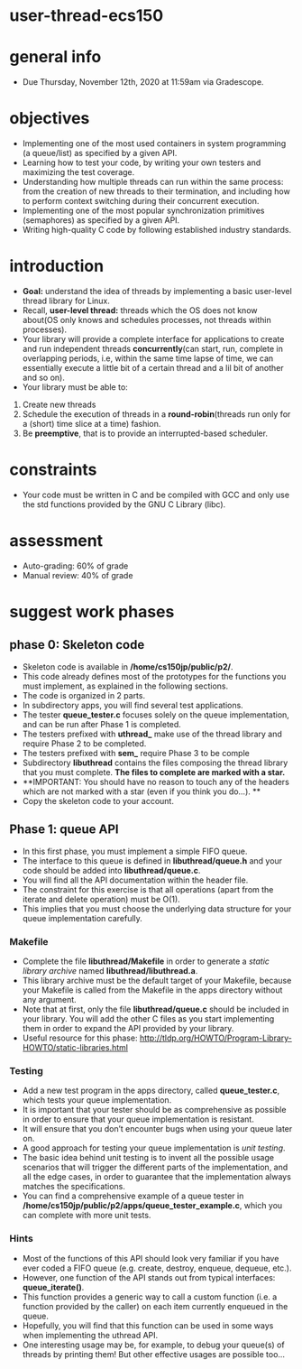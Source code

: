# user-thread-ecs150

# general info 
- Due Thursday, November 12th, 2020 at 11:59am via Gradescope.

# objectives 
- Implementing one of the most used containers in system programming (a
  queue/list) as specified by a given API.
- Learning how to test your code, by writing your own testers and maximizing the
  test coverage.
- Understanding how multiple threads can run within the same process: from the
  creation of new threads to their termination, and including how to perform
  context switching during their concurrent execution.
- Implementing one of the most popular synchronization primitives (semaphores)
  as specified by a given API.
- Writing high-quality C code by following established industry standards.

# introduction 
- **Goal:** understand the idea of threads by implementing a basic user-level
  thread library for Linux.
- Recall, **user-level thread:** threads which the OS does not know about(OS
  only knows and schedules processes, not threads within processes).
- Your library will provide a complete interface for applications to create and
  run independent threads **concurrently**(can start, run, complete in
  overlapping periods, i.e, within the same time lapse of time, we can
  essentially execute a little bit of a certain thread and a lil bit of another
  and so on). 
- Your library must be able to: 
1. Create new threads 
2. Schedule the execution of threads in a **round-robin**(threads run only for a
   (short) time slice at a time) fashion. 
3. Be **preemptive**, that is to provide an interrupted-based scheduler. 

# constraints 
- Your code must be written in C and be compiled with GCC and only use the std
  functions provided by the GNU C Library (libc).

# assessment 
- Auto-grading: 60% of grade 
- Manual review: 40% of grade 

# suggest work phases

## phase 0: Skeleton code 
- Skeleton code is available in **/home/cs150jp/public/p2/**. 
- This code already defines most of the prototypes for the functions you must
  implement, as explained in the following sections.
- The code is organized in 2 parts. 
-  In subdirectory apps, you will find several test applications.
- The tester **queue_tester.c** focuses solely on the queue implementation, and
  can be run after Phase 1 is completed.
- The testers prefixed with **uthread_** make use of the thread library and
  require Phase 2 to be completed.
- The testers prefixed with **sem_** require Phase 3 to be comple
- Subdirectory **libuthread** contains the files composing the thread library
  that you must complete. **The files to complete are marked with a star.**
- **IMPORTANT: You should have no reason to touch any of the headers which are
  not marked with a star (even if you think you do…). **
- Copy the skeleton code to your account.

## Phase 1: queue API
- In this first phase, you must implement a simple FIFO queue.
- The interface to this queue is defined in **libuthread/queue.h** and your code
  should be added into **libuthread/queue.c**.
- You will find all the API documentation within the header file.
- The constraint for this exercise is that all operations (apart from the
  iterate and delete operation) must be O(1). 
- This implies that you must choose the underlying data structure for your queue
  implementation carefully.

### Makefile 
- Complete the file **libuthread/Makefile** in order to generate a *static
  library archive* named **libuthread/libuthread.a**.
- This library archive must be the default target of your Makefile, because your
  Makefile is called from the Makefile in the apps directory without any
  argument.
- Note that at first, only the file **libuthread/queue.c** should be included in
  your library. You will add the other C files as you start implementing them in
  order to expand the API provided by your library.
- Useful resource for this phase:
  http://tldp.org/HOWTO/Program-Library-HOWTO/static-libraries.html

### Testing 
- Add a new test program in the apps directory, called **queue_tester.c**, which
  tests your queue implementation.
- It is important that your tester should be as comprehensive as possible in
  order to ensure that your queue implementation is resistant.
- It will ensure that you don’t encounter bugs when using your queue later on.
- A good approach for testing your queue implementation is *unit testing*.
- The basic idea behind unit testing is to invent all the possible usage
  scenarios that will trigger the different parts of the implementation, and all
  the edge cases, in order to guarantee that the implementation always matches
  the specifications.
- You can find a comprehensive example of a queue tester in
  **/home/cs150jp/public/p2/apps/queue_tester_example.c**, which you can
  complete with more unit tests.

### Hints 
- Most of the functions of this API should look very familiar if you have ever
  coded a FIFO queue (e.g. create, destroy, enqueue, dequeue, etc.).
- However, one function of the API stands out from typical interfaces:
  **queue_iterate()**.
- This function provides a generic way to call a custom function (i.e. a
  function provided by the caller) on each item currently enqueued in the queue.
- Hopefully, you will find that this function can be used in some ways when
  implementing the uthread API. 
- One interesting usage may be, for example, to debug your queue(s) of threads
  by printing them! But other effective usages are possible too…
